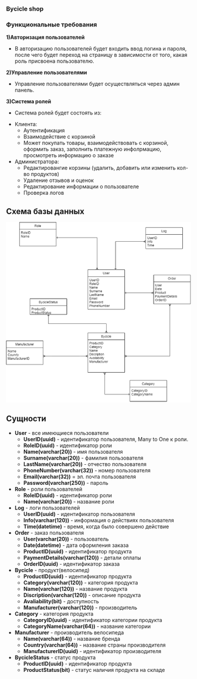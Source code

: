 ### Bycicle shop

### Функциональные требования

**1)Авторизация пользователей**
- В авторизацию пользователей будет входить ввод логина и пароля, после чего будет переход на страницу в зависимости от того, какая роль присвоена пользователю.

**2)Управление пользователями**
- Управление пользователями будет осуществляться через админ панель.

**3)Система ролей**
- Система ролей будет состоять из:
 * Клиента:
   * Аутентификация
   * Взаимодействие с корзиной
   * Может покупать товары, взаимодействовать с корзиной, оформить заказ, заполнить платежную инфолрмацию, просмотреть информацию о заказе
 * Администратора:
   * Редактировангие корзины (удалить, добавить или изменить кол-во продуктов)
   * Удаление отзывов и оценок
   * Редактирование информации о пользователе
   * Проверка логов
   
## Схема базы данных
![alt text](https://github.com/Yadenian/Database/blob/main/SUBD-Yanushonok.drawio.png)

## Сущности

* **User** - все имеющиеся пользователи
   * **UserID(uuid)** - идентификатор пользователя, Many to One к роли.
   * **RoleID(uuid)** - идентификатор роли
   * **Name(varchar(20))** - имя пользователя
   * **Surname(varchar(20))** - фамилия пользователя
   * **LastName(varchar(20))** - отчество пользователя
   * **PhoneNumber(varchar(32))** - номер пользователя
   * **Email(varchar(32))** = эл. почта пользователя
   * **Password(varchar(250))** - пароль
* **Role** - роли пользователей
   * **RoleID(uuid)** - идентификатор роли
   * **Name(varchar(20))** - название роли
* **Log** - логи пользователей
   * **UserID(uuid)** - идентификатор пользователя
   * **Info(varchar(120))** - информация о действиях пользователя
   * **Time(datetime)** - время, когда было совершено действие
* **Order** - заказ пользователя
   * **User(varchar(20))** - пользователь
   * **Date(datetime)** - дата оформления заказа
   * **ProductID(uuid)** - идентификатор продукта
   * **PaymentDetails(varchar(120))** - детали оплаты
   * **OrderID(uuid)** - идентификатор заказа
* **Bycicle** - продукт(велосипед)
   * **ProductID(uuid)** - идентификатор продукта
   * **Category(varchar(120))** - категория продукта
   * **Name(varchar(120))** - название продукта
   * **Discription(varchar(120))** - описание продукта
   * **Avaliability(bit)** - доступность
   * **Manufacturer(varchar(120))** - производитель
* **Category** - категория продукта
   * **CategoryID(uuid)** - идентификатор категории продукта
   * **CategoryName(varchar(64))** - название категории
* **Manufacturer** - производитель велосипеда
   * **Name(varchar(64))** - название бренда
   * **Country(varchar(64))** - название страны производителя
   * **ManufacturerID(uuid)** - идентификатор производителя
* **BycicleStatus** - статус продукта
   * **ProductID(uuid)** - идентификатор продукта
   * **ProductStatus(bit)** - статус наличия продукта на складе
